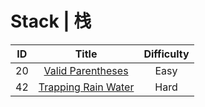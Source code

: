 # Stack | 栈

|ID|Title|Difficulty|
|:-:|:-:|:-:|
|20|[Valid Parentheses](https://github.com/Maxwell-L/Maxwell-LeetCode/blob/master/LeetCode/Stack/20_Valid%20Parentheses.java)|Easy|
|42|[Trapping Rain Water](https://github.com/Maxwell-L/Maxwell-LeetCode/blob/master/LeetCode/Stack/42_Trapping%20Rain%20Water.java)|Hard|
